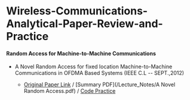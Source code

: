 # Wireless-Communications-Analytical-Paper-Review-and-Practice

#### Random Access for Machine-to-Machine Communications

* A Novel Random Access for fixed location Machine-to-Machine Communications in OFDMA Based Systems (IEEE C.L -- SEPT.,2012)
  
  * [Original Paper Link](https://ieeexplore.ieee.org/document/6249701) / [Summary PDF](/Lecture_Notes/A Novel Random Access.pdf) / [Code Practice](/Practice_Codes/Random_Access.m)   
